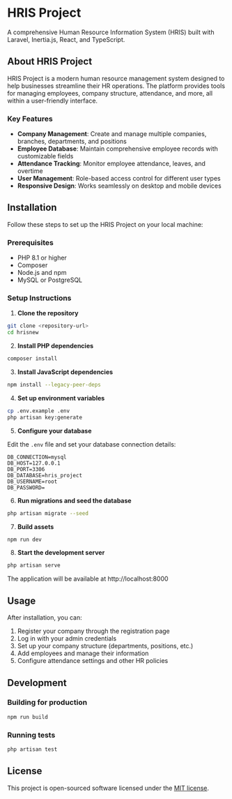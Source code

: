 # HRIS Project

A comprehensive Human Resource Information System (HRIS) built with Laravel, Inertia.js, React, and TypeScript.

## About HRIS Project

HRIS Project is a modern human resource management system designed to help businesses streamline their HR operations. The platform provides tools for managing employees, company structure, attendance, and more, all within a user-friendly interface.

### Key Features

- **Company Management**: Create and manage multiple companies, branches, departments, and positions
- **Employee Database**: Maintain comprehensive employee records with customizable fields
- **Attendance Tracking**: Monitor employee attendance, leaves, and overtime
- **User Management**: Role-based access control for different user types
- **Responsive Design**: Works seamlessly on desktop and mobile devices

## Installation

Follow these steps to set up the HRIS Project on your local machine:

### Prerequisites

- PHP 8.1 or higher
- Composer
- Node.js and npm
- MySQL or PostgreSQL

### Setup Instructions

1. **Clone the repository**

```bash
git clone <repository-url>
cd hrisnew
```

2. **Install PHP dependencies**

```bash
composer install
```

3. **Install JavaScript dependencies**

```bash
npm install --legacy-peer-deps
```

4. **Set up environment variables**

```bash
cp .env.example .env
php artisan key:generate
```

5. **Configure your database**

Edit the `.env` file and set your database connection details:

```
DB_CONNECTION=mysql
DB_HOST=127.0.0.1
DB_PORT=3306
DB_DATABASE=hris_project
DB_USERNAME=root
DB_PASSWORD=
```

6. **Run migrations and seed the database**

```bash
php artisan migrate --seed
```

7. **Build assets**

```bash
npm run dev
```

8. **Start the development server**

```bash
php artisan serve
```

The application will be available at http://localhost:8000

## Usage

After installation, you can:

1. Register your company through the registration page
2. Log in with your admin credentials
3. Set up your company structure (departments, positions, etc.)
4. Add employees and manage their information
5. Configure attendance settings and other HR policies

## Development

### Building for production

```bash
npm run build
```

### Running tests

```bash
php artisan test
```

## License

This project is open-sourced software licensed under the [MIT license](https://opensource.org/licenses/MIT).

